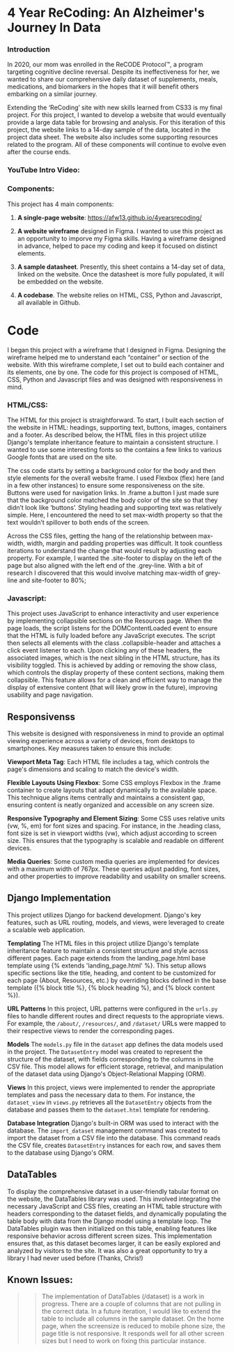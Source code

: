 # 4 Year ReCoding: An Alzheimer's Journey In Data

### Introduction
In 2020, our mom was enrolled in the ReCODE Protocol™, a program targeting cognitive decline reversal. Despite its ineffectiveness for her, we wanted to share our comprehensive daily dataset of supplements, meals, medications, and biomarkers in the hopes that it will benefit others embarking on a similar journey.

Extending the ‘ReCoding’ site with new skills learned from CS33 is my final project.  For this project, I wanted to develop a website that would eventually provide a large data table for browsing and analysis.  For this iteration of this project, the website links to a 14-day sample of the data, located in the project data sheet.  The website also includes some supporting resources related to the program.  All of these components will continue to evolve even after the course ends. 

### YouTube Intro Video:


### Components:
This project has 4 main components:

1. **A single-page website**: https://afw13.github.io/4yearsrecoding/

2. **A website wireframe** designed in Figma.  I wanted to use this project as an opportunity to imporve my Figma skills.  Having a wireframe designed in advance, helped to pace my coding and keep it focused on distinct elements. 

3. **A sample datasheet**.  Presently, this sheet contains a 14-day set of data, linked on the website.  Once the datasheet is more fully populated, it will be embedded on the website.

4. **A codebase**.  The website relies on HTML, CSS, Python and Javascript, all available in Github.  

# Code 
I began this project with a wireframe that I designed in Figma.  Designing the wireframe helped me to understand each “container” or section of the website.  With this wireframe complete, I set out to build each container and its elements, one by one. The code for this project is composed of HTML, CSS, Python and Javascript files and was designed with responsiveness in mind.

### HTML/CSS:

The HTML for this project is straightforward.  To start, I built each section of the website in HTML: headings, supporting text, buttons, images, containers and a footer.  As described below, the HTML files in this project utilize Django's template inheritance feature to maintain a consistent structure. I wanted to use some interesting fonts so the <head> contains a few links to various Google fonts that are used on the site.  

The css code starts by setting a background color for the body and then style elements for the overall website frame.  I used Flexbox (flex) here (and in a few other instances) to ensure some responsiveness on the site.  Buttons were used for navigation links.  In .frame a.button I just made sure that the background color matched the body color of the site so that they didn’t look like ‘buttons’.  Styling heading and supporting text was relatively simple.  Here, I encountered the need to set max-width property so that the text wouldn’t spillover to both ends of the screen. 

Across the CSS files, getting the hang of the relationship between max-width, width, margin and padding properties was difficult. It took countless iterations to understand the change that would result by adjusting each property.  For example, I wanted the .site-footer to display on the left of the page but also aligned with the left end of the .grey-line.  With a bit of research I discovered that this would involve matching max-width of grey-line and site-footer to 80%; 

### Javascript:

This project uses JavaScript to enhance interactivity and user experience by implementing collapsible sections on the Resources page. When the page loads, the script listens for the DOMContentLoaded event to ensure that the HTML is fully loaded before any JavaScript executes. The script then selects all elements with the class .collapsible-header and attaches a click event listener to each. Upon clicking any of these headers, the associated images, which is the next sibling in the HTML structure, has its visibility toggled. This is achieved by adding or removing the show class, which controls the display property of these content sections, making them collapsible. This feature allows for a clean and efficient way to manage the display of extensive content (that will likely grow in the future), improving usability and page navigation.

## Responsivenss 
This website is designed with responsiveness in mind to provide an optimal viewing experience across a variety of devices, from desktops to smartphones. Key measures taken to ensure this include:

**Viewport Meta Tag**: Each HTML file includes a <meta name="viewport" content="width=device-width, initial-scale=1.0"> tag, which controls the page's dimensions and scaling to match the device's width. 

**Flexible Layouts Using Flexbox**: Some CSS employs Flexbox in the .frame container to create layouts that adapt dynamically to the available space. This technique aligns items centrally and maintains a consistent gap, ensuring content is neatly organized and accessible on any screen size.

**Responsive Typography and Element Sizing**: Some CSS uses relative units (vw, %, em) for font sizes and spacing. For instance, in the .heading class, font size is set in viewport widths (vw), which adjust according to screen size. This ensures that the typography is scalable and readable on different devices.

**Media Queries**: Some custom media queries are implemented for devices with a maximum width of 767px. These queries adjust padding, font sizes, and other properties to improve readability and usability on smaller screens. 

## Django Implementation

This project utilizes Django for backend development. Django's key features, such as URL routing, models, and views, were leveraged to create a scalable web application.

**Templating** 
The HTML files in this project utilize Django's template inheritance feature to maintain a consistent structure and style across different pages. Each page extends from the landing_page.html base template using {% extends 'landing_page.html' %}. This setup allows specific sections like the title, heading, and content to be customized for each page (About, Resources, etc.) by overriding blocks defined in the base template ({% block title %}, {% block heading %}, and {% block content %}). 

**URL Patterns**
In this project, URL patterns were configured in the `urls.py` files to handle different routes and direct requests to the appropriate views. For example, the `/about/`, `/resources/`, and `/dataset/` URLs were mapped to their respective views to render the corresponding pages.

**Models**
The `models.py` file in the `dataset` app defines the data models used in the project. The `DatasetEntry` model was created to represent the structure of the dataset, with fields corresponding to the columns in the CSV file. This model allows for efficient storage, retrieval, and manipulation of the dataset data using Django's Object-Relational Mapping (ORM).

**Views**
In this project, views were implemented to render the appropriate templates and pass the necessary data to them. For instance, the `dataset_view` in `views.py` retrieves all the `DatasetEntry` objects from the database and passes them to the `dataset.html` template for rendering.

**Database Integration**
Django's built-in ORM was used to interact with the database. The `import_dataset` management command was created to import the dataset from a CSV file into the database. This command reads the CSV file, creates `DatasetEntry` instances for each row, and saves them to the database using Django's ORM.

## DataTables
To display the comprehensive dataset in a user-friendly tabular format on the website, the DataTables library was used. This involved integrating the necessary JavaScript and CSS files, creating an HTML table structure with headers corresponding to the dataset fields, and dynamically populating the table body with data from the Django model using a template loop. The DataTables plugin was then initialized on this table, enabling features like responsive behavior across different screen sizes. This implementation ensures that, as this dataset becomes larger, it can be easily explored and analyzed by visitors to the site.  It was also a great opportunity to try a library I had never used before (Thanks, Chris!)

## Known Issues:

>> The implementation of DataTables (/dataset) is a work in progress.  There are a couple of columns that are not pulling in the correct data.  In a future iteration, I would like to extend the table to include all columns in the sample dataset.
>> On the home page, when the screensize is reduced to mobile phone size, the page title is not responsive.  It responds well for all other screen sizes but I need to work on fixing this particular instance.     



